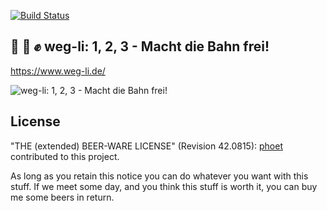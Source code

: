 [![Build Status](https://travis-ci.org/weg-li/weg-li.svg?branch=master)](https://travis-ci.org/weg-li/weg-li)

## 📸 📝 ✊ weg-li: 1, 2, 3 - Macht die Bahn frei!

https://www.weg-li.de/

![weg-li: 1, 2, 3 - Macht die Bahn frei!](https://user-images.githubusercontent.com/48745/62852900-12304300-bceb-11e9-8ba4-3303c83c7dfc.png)

## License

"THE (extended) BEER-WARE LICENSE" (Revision 42.0815): [phoet](mailto:ps@nofail.de) contributed to this project.

As long as you retain this notice you can do whatever you want with this stuff.
If we meet some day, and you think this stuff is worth it, you can buy me some beers in return.

